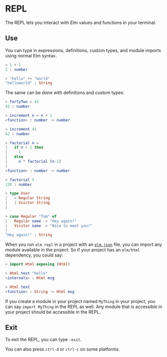 
# REPL

The REPL lets you interact with Elm values and functions in your terminal.


## Use

You can type in expressions, definitions, custom types, and module imports using normal Elm syntax.

```elm
> 1 + 1
2 : number

> "hello" ++ "world"
"helloworld" : String
```

The same can be done with definitions and custom types:

```elm
> fortyTwo = 42
42 : number

> increment n = n + 1
<function> : number -> number

> increment 41
42 : number

> factorial n =
|   if n < 1 then
|     1
|   else
|     n * factorial (n-1)
|
<function> : number -> number

> factorial 5
120 : number

> type User
|   = Regular String
|   | Visitor String
|

> case Regular "Tom" of
|   Regular name -> "Hey again!"
|   Visitor name -> "Nice to meet you!"
|
"Hey again!" : String
```

When you run `elm repl` in a project with an [`elm.json`](https://github.com/elm/compiler/blob/master/docs/elm.json/application.md) file, you can import any module available in the project. So if your project has an `elm/html` dependency, you could say:

```elm
> import Html exposing (Html)

> Html.text "hello"
<internals> : Html msg

> Html.text
<function> : String -> Html msg
```

If you create a module in your project named `MyThing` in your project, you can say `import MyThing` in the REPL as well. Any module that is accessible in your project should be accessible in the REPL.


## Exit

To exit the REPL, you can type `:exit`.

You can also press `ctrl-d` or `ctrl-c` on some platforms.
